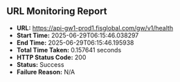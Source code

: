 ## URL Monitoring Report

- **URL:** https://api-gw1-prod1.fisglobal.com/gw/v1/health
- **Start Time:** 2025-06-29T06:15:46.038297
- **End Time:** 2025-06-29T06:15:46.195938
- **Total Time Taken:** 0.157641 seconds
- **HTTP Status Code:** 200
- **Status:** Success
- **Failure Reason:** N/A
